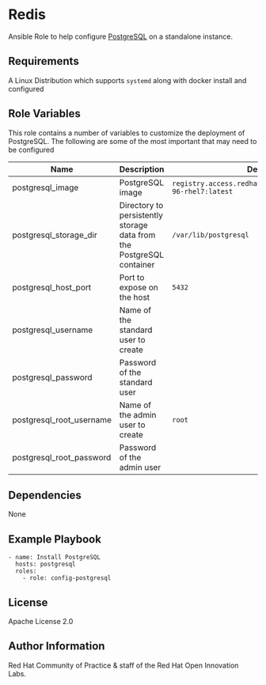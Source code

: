 # Redis

Ansible Role to help configure [PostgreSQL](https://www.postgresql.org/) on a standalone instance.

## Requirements

A Linux Distribution which supports `systemd` along with docker install and configured

## Role Variables

This role contains a number of variables to customize the deployment of PostgreSQL. The following are some of the most important that may need to be configured

| Name | Description | Default|
|---|---|---|
|postgresql_image|PostgreSQL image|`registry.access.redhat.com/rhscl/postgresql-96-rhel7:latest`|
|postgresql_storage_dir|Directory to persistently storage data from the PostgreSQL container|`/var/lib/postgresql`|
|postgresql_host_port|Port to expose on the host |`5432`|
|postgresql_username|Name of the standard user to create| |
|postgresql_password|Password of the standard user| |
|postgresql_root_username|Name of the admin user to create |`root`|
|postgresql_root_password|Password of the admin user | |

## Dependencies

None

## Example Playbook

```
- name: Install PostgreSQL
  hosts: postgresql
  roles:
    - role: config-postgresql
```

## License

Apache License 2.0

## Author Information

Red Hat Community of Practice & staff of the Red Hat Open Innovation Labs.